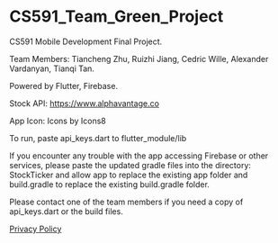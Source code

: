 # CS591_Team_Green_Project
CS591 Mobile Development Final Project.

Team Members:
Tiancheng Zhu, Ruizhi Jiang, Cedric Wille, Alexander Vardanyan, Tianqi Tan.

Powered by Flutter, Firebase.

Stock API: https://www.alphavantage.co

App Icon: Icons by Icons8

To run, paste api_keys.dart to flutter_module/lib

If you encounter any trouble with the app accessing Firebase or other services, please paste the updated gradle files into the directory: StockTicker and allow app to replace the existing app folder and build.gradle to replace the existing build.gradle folder. 

Please contact one of the team members if you need a copy of api_keys.dart or the build files. 

<a href="privacy.html">Privacy Policy</a>

